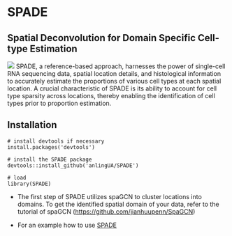 # SPADE
## Spatial Deconvolution for Domain Specific Cell-type Estimation
![](./SPADEdiagram.png)
SPADE, a reference-based approach, harnesses the power of single-cell RNA sequencing data, spatial location details, and histological information to accurately estimate the proportions of various cell types at each spatial location. A crucial characteristic of SPADE is its ability to account for cell type sparsity across locations, thereby enabling the identification of cell types prior to proportion estimation.

## Installation
```{r}
# install devtools if necessary
install.packages('devtools')

# install the SPADE package
devtools::install_github('anlingUA/SPADE')

# load
library(SPADE)
```
- The first step of SPADE utilizes spaGCN to cluster locations into domains. To get the identified spatial domain of your data, refer to the tutorial of spaGCN (https://github.com/jianhuupenn/SpaGCN)

- For an example how to use [SPADE](https://yylu5.github.io/SPADE/Intro_to_SPADE.html)
